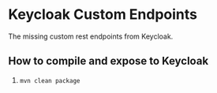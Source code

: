 # Keycloak Custom Endpoints

The missing custom rest endpoints from Keycloak.

## How to compile and expose to Keycloak

1. `mvn clean package`